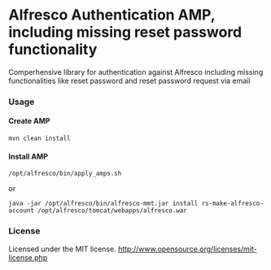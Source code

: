 # Alfresco Authentication AMP, including missing reset password functionality

Comperhensive library for authentication against Alfresco including missing functionalities like reset password and reset password request via email

### Usage

#### Create AMP
```
mvn clean install
```
#### Install AMP
```
/opt/alfresco/bin/apply_amps.sh
```
or
```
java -jar /opt/alfresco/bin/alfresco-mmt.jar install rs-make-alfresco-account /opt/alfresco/tomcat/webapps/alfresco.war
```

### License
Licensed under the MIT license.
http://www.opensource.org/licenses/mit-license.php

